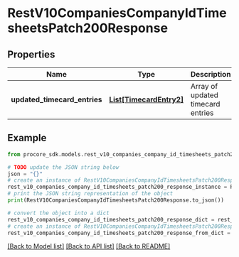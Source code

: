 # RestV10CompaniesCompanyIdTimesheetsPatch200Response


## Properties

Name | Type | Description | Notes
------------ | ------------- | ------------- | -------------
**updated_timecard_entries** | [**List[TimecardEntry2]**](TimecardEntry2.md) | Array of updated timecard entries | [optional] 

## Example

```python
from procore_sdk.models.rest_v10_companies_company_id_timesheets_patch200_response import RestV10CompaniesCompanyIdTimesheetsPatch200Response

# TODO update the JSON string below
json = "{}"
# create an instance of RestV10CompaniesCompanyIdTimesheetsPatch200Response from a JSON string
rest_v10_companies_company_id_timesheets_patch200_response_instance = RestV10CompaniesCompanyIdTimesheetsPatch200Response.from_json(json)
# print the JSON string representation of the object
print(RestV10CompaniesCompanyIdTimesheetsPatch200Response.to_json())

# convert the object into a dict
rest_v10_companies_company_id_timesheets_patch200_response_dict = rest_v10_companies_company_id_timesheets_patch200_response_instance.to_dict()
# create an instance of RestV10CompaniesCompanyIdTimesheetsPatch200Response from a dict
rest_v10_companies_company_id_timesheets_patch200_response_from_dict = RestV10CompaniesCompanyIdTimesheetsPatch200Response.from_dict(rest_v10_companies_company_id_timesheets_patch200_response_dict)
```
[[Back to Model list]](../README.md#documentation-for-models) [[Back to API list]](../README.md#documentation-for-api-endpoints) [[Back to README]](../README.md)



